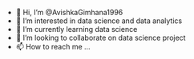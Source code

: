 - 👋 Hi, I’m @AvishkaGimhana1996
- 👀 I’m interested in data science and data analytics
- 🌱 I’m currently learning data science
- 💞️ I’m looking to collaborate on data science project
- 📫 How to reach me ...

<!---
AvishkaGimhana1996/AvishkaGimhana1996 is a ✨ special ✨ repository because its `README.md` (this file) appears on your GitHub profile.
You can click the Preview link to take a look at your changes.
--->
